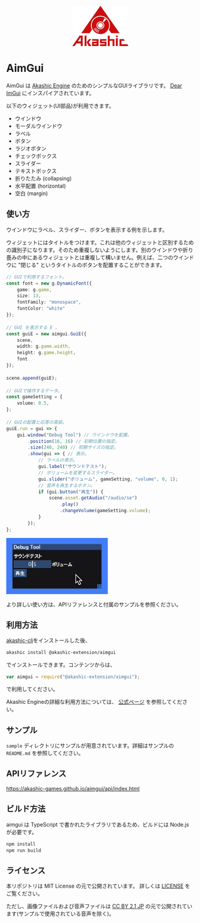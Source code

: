 <p align="center">
<img src="https://raw.githubusercontent.com/akashic-games/aimgui/master/img/akashic.png"/>
</p>

# AimGui

AimGui は [Akashic Engine](https://akashic-games.github.io/) のためのシンプルなGUIライブラリです。 [Dear ImGui](https://github.com/ocornut/imgui) にインスパイアされています。

以下のウィジェット(UI部品)が利用できます。

- ウインドウ
- モーダルウインドウ
- ラベル
- ボタン
- ラジオボタン
- チェックボックス
- スライダー
- テキストボックス
- 折りたたみ (collapsing)
- 水平配置 (horizontal)
- 空白 (margin)

## 使い方

ウインドウにラベル、スライダー、ボタンを表示する例を示します。

ウィジェットにはタイトルをつけます。これは他のウィジェットと区別するための識別子になります。そのため重複しないようにします。別のウインドウや折り畳みの中にあるウィジェットとは重複して構いません。例えば、二つのウインドウに "閉じる" というタイトルのボタンを配置することができます。

```typescript
// GUIで利用するフォント。
const font = new g.DynamicFont({
    game: g.game,
    size: 13,
    fontFamily: "monospace",
    fontColor: "white"
});

// GUI を表示する E 。
const guiE = new aimgui.GuiE({
    scene,
    width: g.game.width,
    height: g.game.height,
    font
});

scene.append(guiE);

// GUIで操作するデータ。
const gameSetting = {
    volume: 0.5,
};

// GUIの配置と応答の実装。
guiE.run = gui => {
    gui.window("Debug Tool") // ウインドウを配置。
        .position(16, 16) // 初期位置の指定。
        .size(240, 240) // 初期サイズの指定。
        .show(gui => { // 表示。
            // ラベルの表示。
            gui.label("サウンドテスト");
            // ボリュームを変更するスライダー。
            gui.slider("ボリューム", gameSetting, "volume", 0, 1);
            // 音声を再生するボタン。
            if (gui.button("再生")) {
                scene.asset.getAudio("/audio/se")
                    .play()
                    .changeVolume(gameSetting.volume);
            }
        });
};
```

![Debug Tool ウインドウ](https://raw.githubusercontent.com/akashic-games/aimgui/master/img/sample.gif "サンプル")

より詳しい使い方は、APIリファレンスと付属のサンプルを参照ください。

## 利用方法

[akashic-cli](https://github.com/akashic-games/akashic-cli)をインストールした後、

```sh
akashic install @akashic-extension/aimgui
```

でインストールできます。コンテンツからは、

```javascript
var aimgui = require("@akashic-extension/aimgui");
```

で利用してください。

Akashic Engineの詳細な利用方法については、 [公式ページ](https://akashic-games.github.io/) を参照してください。

## サンプル

`sample` ディレクトリにサンプルが用意されています。詳細はサンプルの `README.md` を参照してください。

## APIリファレンス

https://akashic-games.github.io/aimgui/api/index.html

## ビルド方法

aimgui は TypeScript で書かれたライブラリであるため、ビルドには Node.js が必要です。

```sh
npm install
npm run build
```

## ライセンス

本リポジトリは MIT License の元で公開されています。
詳しくは [LICENSE](./LICENSE) をご覧ください。

ただし、画像ファイルおよび音声ファイルは
[CC BY 2.1 JP](https://creativecommons.org/licenses/by/2.1/jp/) の元で公開されています(サンプルで使用されている音声を除く)。
